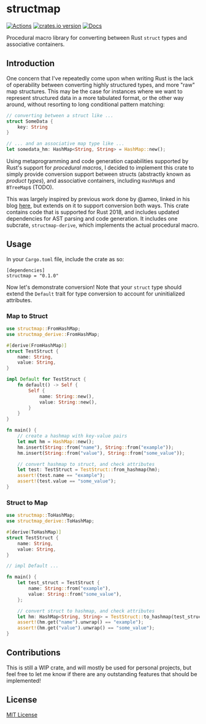 # structmap

[![Actions][actions-badge]][actions-url]
[![crates.io version][crates-structmap-badge]][crates-structmap]
[![Docs][docs-badge]][docs.rs]

[actions-badge]: https://github.com/ex0dus-0x/structmap/workflows/CI/badge.svg?branch=master
[actions-url]: https://github.com/ex0dus-0x/structmap/actions

[crates-structmap-badge]: https://img.shields.io/crates/v/structmap.svg
[crates-structmap]: https://crates.io/crates/structmap

[docs-badge]: https://docs.rs/structmap/badge.svg
[docs.rs]: https://docs.rs/structmap

Procedural macro library for converting between Rust `struct` types and associative containers.

## Introduction

One concern that I've repeatedly come upon when writing Rust is the lack of operability between converting highly structured types, and more "raw" map structures.
This may be the case for instances where we want to represent structured data in a more tabulated format, or the other way around, without resorting to long conditional pattern matching:

```rust
// converting between a struct like ...
struct SomeData {
    key: String
}

// ... and an associative map type like ...
let somedata_hm: HashMap<String, String> = HashMap::new();
```

Using metaprogramming and code generation capabilities  supported by Rust's support for _procedural macros_, I decided to implement this crate to simply provide conversion support between structs (abstractly known as _product types_), and associative containers, including `HashMap`s and `BTreeMap`s (TODO).

This was largely inspired by previous work done by @ameo, linked in his blog [here](https://cprimozic.net/blog/writing-a-hashmap-to-struct-procedural-macro-in-rust/), but extends on it to support conversion both ways. This crate contains code that is supported for Rust 2018, and includes updated dependencies for AST parsing and code generation. It includes one subcrate, `structmap-derive`, which implements the actual procedural macro.

## Usage

In your `Cargo.toml` file, include the crate as so:

```
[dependencies]
structmap = "0.1.0"
```

Now let's demonstrate conversion! Note that your `struct` type should extend the `Default` trait for type conversion to account for uninitialized attributes.

### Map to Struct

```rust
use structmap::FromHashMap;
use structmap_derive::FromHashMap;

#[derive(FromHashMap)]
struct TestStruct {
    name: String,
    value: String,
}

impl Default for TestStruct {
    fn default() -> Self {
        Self {
            name: String::new(),
            value: String::new(),
        }
    }
}

fn main() {
	// create a hashmap with key-value pairs
    let mut hm = HashMap::new();
    hm.insert(String::from("name"), String::from("example"));
    hm.insert(String::from("value"), String::from("some_value"));

    // convert hashmap to struct, and check attributes
    let test: TestStruct = TestStruct::from_hashmap(hm);
    assert!(test.name == "example");
    assert!(test.value == "some_value");
}
```

### Struct to Map

```rust
use structmap::ToHashMap;
use structmap_derive::ToHashMap;

#[derive(ToHashMap)]
struct TestStruct {
    name: String,
    value: String,
}

// impl Default ...

fn main() {
    let test_struct = TestStruct {
        name: String::from("example"),
        value: String::from("some_value"),
    };

    // convert struct to hashmap, and check attributes
    let hm: HashMap<String, String> = TestStruct::to_hashmap(test_struct);
    assert!(hm.get("name").unwrap() == "example");
    assert!(hm.get("value").unwrap() == "some_value");
}
```

## Contributions

This is still a WIP crate, and will mostly be used for personal projects, but feel free to let me
know if there are any outstanding features that should be implemented!

## License

[MIT License](https://codemuch.tech/license.txt)
